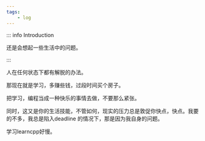 ```yaml
---
tags:
    - log
---
```


::: info Introduction

还是会想起一些生活中的问题。

:::

人在任何状态下都有解脱的办法。

那现在就是学习，多赚些钱，过段时间买个房子。


把学习，编程当成一种快乐的事情去做，不要那么紧张。

同时，这又是你的生活技能，不管如何，现实的压力总是敦促你快点，快点。我要的不多，我总是陷入deadline 的情况下，那是因为我自身的问题。

学习learncpp好慢。
